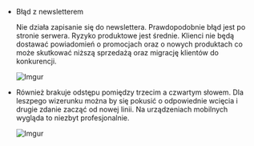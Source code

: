 * Błąd z newsletterem

    Nie działa zapisanie się do newslettera. Prawdopodobnie błąd jest po stronie serwera. Ryzyko produktowe jest średnie. Klienci nie będą dostawać powiadomień o promocjach oraz o nowych produktach co może skutkować niższą sprzedażą oraz migrację klientów do konkurencji.

    ![Imgur](https://i.imgur.com/uAvtQqi.png)

* Również brakuje odstępu pomiędzy trzecim a czwartym słowem. Dla
    leszpego wizerunku można by się pokusić o odpowiednie wcięcia i drugie zdanie zacząć od nowej linii. Na urządzeniach mobilnych wygląda to niezbyt profesjonalnie.

    ![Imgur](https://i.imgur.com/VKZYxFl.png)